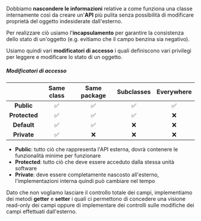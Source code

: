 Dobbiamo **nascondere le informazioni** relative a come funziona una classe internamente così da creare un'**API** più pulita senza possibilità di modificare proprietà del oggetto indesiderate dall'esterno.

Per realizzare ciò usiamo l'**incapsulamento** per garantire la consistenza dello stato di un'oggetto (e.g. evitiamo che il campo benzina sia negativo).

Usiamo quindi vari **modificatori di accesso** i quali definiscono vari privilegi per leggere e modificare lo stato di un oggetto.

##### Modificatori di accesso
|               | Same class | Same package | Subclasses | Everywhere |
| :-----------: | :--------: | :----------: | :--------: | :--------: |
|  **Public**   |     ✅      |      ✅       |     ✅      |     ✅      |
| **Protected** |     ✅      |      ✅       |     ✅      |     ❌      |
|  **Default**  |     ✅      |      ✅       |     ❌      |     ❌      |
|  **Private**  |     ✅      |      ❌       |     ❌      |     ❌      |

- **Public**: tutto ciò che rappresenta l'API esterna, dovrà contenere le funzionalità minime per funzionare
- **Protected**: tutto ciò che deve essere acceduto dalla stessa unità software
- **Private**: deve essere completamente nascosto all'esterno, l'implementazioni interna quindi può cambiare nel tempo

Dato che non vogliamo lasciare il controllo totale dei campi, implementiamo dei metodi **getter** e **setter** i quali ci permettono di concedere una visione read-only dei campi oppure di implementare dei controlli sulle modifiche dei campi effettuati dall'esterno.

